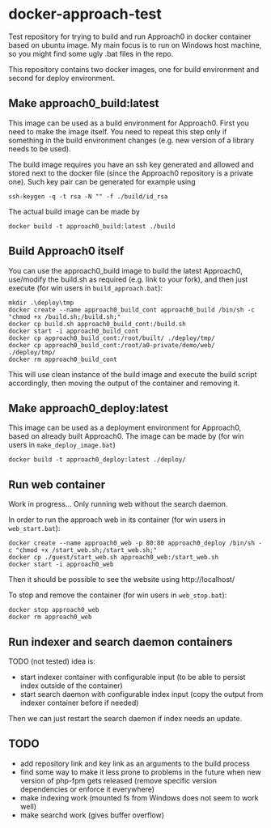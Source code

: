 # docker-approach-test
Test repository for trying to build and run Approach0 in docker container based on ubuntu image. My main focus is to run on Windows host machine, so you might find some ugly .bat files in the repo.

This repository contains two docker images, one for build environment and second for deploy environment.

## Make approach0_build:latest
This image can be used as a build environment for Approach0. First you need to make the image itself. You need to repeat this step only if something in the build environment changes (e.g. new version of a library needs to be used).

The build image requires you have an ssh key generated and allowed and stored next to the docker file (since the Approach0 repository is a private one). Such key pair can be generated for example using

``` 
ssh-keygen -q -t rsa -N "" -f ./build/id_rsa
```

The actual build image can be made by

``` 
docker build -t approach0_build:latest ./build
```

## Build Approach0 itself 

You can use the approach0_build image to build the latest Approach0, use/modify the build.sh as required (e.g. link to your fork), and then just execute (for win users in `build_approach.bat`):

```
mkdir .\deploy\tmp
docker create --name approach0_build_cont approach0_build /bin/sh -c "chmod +x /build.sh;/build.sh;"
docker cp build.sh approach0_build_cont:/build.sh 
docker start -i approach0_build_cont 
docker cp approach0_build_cont:/root/built/ ./deploy/tmp/
docker cp approach0_build_cont:/root/a0-private/demo/web/ ./deploy/tmp/
docker rm approach0_build_cont
```

This will use clean instance of the build image and execute the build script accordingly, then moving the output of the container and removing it.


## Make approach0_deploy:latest
This image can be used as a deployment environment for Approach0, based on already built Approach0. The image can be made by (for win users in `make_deploy_image.bat`)

``` 
docker build -t approach0_deploy:latest ./deploy/
```

## Run web container

Work in progress... Only running web without the search daemon.

In order to run the approach web in its container (for win users in `web_start.bat`):

```
docker create --name approach0_web -p 80:80 approach0_deploy /bin/sh -c "chmod +x /start_web.sh;/start_web.sh;"
docker cp ./guest/start_web.sh approach0_web:/start_web.sh
docker start -i approach0_web
```

Then it should be possible to see the website using http://localhost/

To stop and remove the container (for win users in `web_stop.bat`):

```
docker stop approach0_web
docker rm approach0_web
```

## Run indexer and search daemon containers

TODO (not tested) idea is:
- start indexer container with configurable input (to be able to persist index outside of the container)
- start search daemon with configurable index input (copy the output from indexer container before if needed)

Then we can just restart the search daemon if index needs an update.

## TODO

* add repository link and key link as an arguments to the build process
* find some way to make it less prone to problems in the future when new version of php-fpm gets released (remove specific version dependencies or enforce it everywhere)
* make indexing work (mounted fs from Windows does not seem to work well)
* make searchd work (gives buffer overflow)